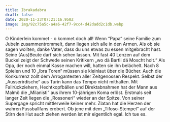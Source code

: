 ```yaml
---
title: Ibrakadabra
draft: false
date: 2020-11-23T07:21:16.950Z
image: img/92c75a5c-a4a6-42f7-9cc4-d42dadd2c1db.webp
---
```

O Kinderlein kommet - o kommet doch all! Wenn “Papa“ seine Familie zum Jubeln zusammentrommelt, dann liegen sich alle in den Armen. Als ob sie sagen wollten, danke Vater, dass du uns etwas zu essen mitgebracht hast. Seine (Aus)Beute darf sich sehen lassen. Mit fast 40 Lenzen auf dem Buckel zeigt der Schwede seinen Kritikern „wo dä Bartli dä Moscht holt.“ Als Opa, der noch einmal Kasse machen will, hatten sie ihn belächelt. Nach 8 Spielen und 10 „Ibra Toren“ müssen sie kleinlaut über die Bücher. Auch die Konkurrenz zollt dem Arrogantesten aller Zeitgenossen Respekt. Selbst der „Ausserirdische“ aus Turin kann das Tempo nicht mithalten. Mit  Fallrückziehern, Hechtkopfbällen und Direktabnahmen hat der Mann aus Malmö  die „Milanisti“ aus ihrem 10-jährigen Koma erlöst. Erstmals seit langer Zeit liegen die „Rossoneri“ wieder an der Spitze. Von seiner Supergage spricht mittlerweile keiner mehr. Zlatan hat die Herzen der wahren Fussballfans erobert. Ob jene  mit dem „Tifoso-Stempel“ auf der Stirn den Hut auch ziehen werden ist mir eigentlich egal. Ich tue es.